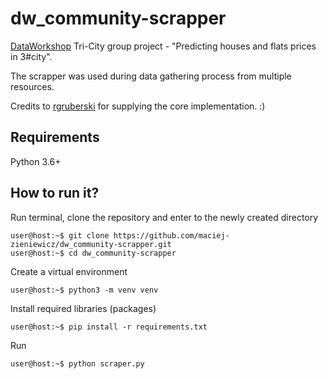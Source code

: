 # dw_community-scrapper
[DataWorkshop](https://github.com/dataworkshop/dw_3miasto_project) Tri-City group project - "Predicting houses and flats prices in 3#city".

The scrapper was used during data gathering process from multiple resources. 

Credits to [rgruberski](https://github.com/rgruberski/python-simple-web-scraping) for supplying the core implementation. :)

## Requirements

Python 3.6+

## How to run it?

Run terminal, clone the repository and enter to the newly created directory
```console
user@host:~$ git clone https://github.com/maciej-zieniewicz/dw_community-scrapper.git
user@host:~$ cd dw_community-scrapper
```

Create a virtual environment
```console
user@host:~$ python3 -m venv venv
```

Install required libraries (packages)
```console
user@host:~$ pip install -r requirements.txt
```

Run
```console
user@host:~$ python scraper.py
```
